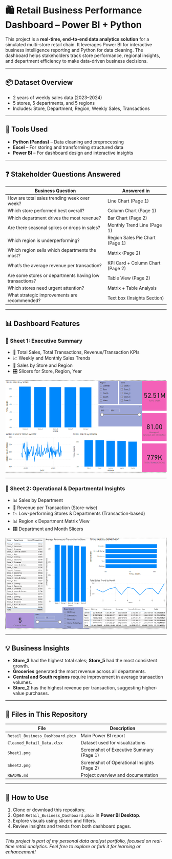 # 🛍️ Retail Business Performance Dashboard – Power BI + Python

This project is a **real-time, end-to-end data analytics solution** for a simulated multi-store retail chain. It leverages Power BI for interactive business intelligence reporting and Python for data cleaning. The dashboard helps stakeholders track store performance, regional insights, and department efficiency to make data-driven business decisions.

---

## 📦 Dataset Overview
- 2 years of weekly sales data (2023–2024)
- 5 stores, 5 departments, and 5 regions
- Includes: Store, Department, Region, Weekly Sales, Transactions

---

## 🧰 Tools Used
- **Python (Pandas)** – Data cleaning and preprocessing
- **Excel** – For storing and transforming structured data
- **Power BI** – For dashboard design and interactive insights

---

## ❓ Stakeholder Questions Answered

| Business Question | Answered in |
|-------------------|-------------|
|  How are total sales trending week over week? | Line Chart (Page 1) |
|  Which store performed best overall? | Column Chart (Page 1) |
|  Which department drives the most revenue? | Bar Chart (Page 2) |
|  Are there seasonal spikes or drops in sales? | Monthly Trend Line (Page 1) |
|  Which region is underperforming? | Region Sales Pie Chart (Page 1) |
|  Which region sells which departments the most? | Matrix (Page 2) |
|  What’s the average revenue per transaction? | KPI Card + Column Chart (Page 2) |
|  Are some stores or departments having low transactions? | Table View (Page 2) |
|  Which stores need urgent attention? | Matrix + Table Analysis |
|  What strategic improvements are recommended? | Text box (Insights Section) |

---

## 📊 Dashboard Features

### 📄 Sheet 1: Executive Summary
- 🧾 Total Sales, Total Transactions, Revenue/Transaction KPIs
- 📈 Weekly and Monthly Sales Trends
- 📍 Sales by Store and Region
- 🎛️ Slicers for Store, Region, Year

![Executive Summary](Sheet1.png)

---

### 📄 Sheet 2: Operational & Departmental Insights
- 📊 Sales by Department
- 🧮 Revenue per Transaction (Store-wise)
- 📉 Low-performing Stores & Departments (Transaction-based)
- 📊 Region x Department Matrix View
- 🎛️ Department and Month Slicers

![Operational Insights](Sheet2.png)

---

## 💡 Business Insights
- **Store_3** had the highest total sales; **Store_5** had the most consistent growth.
- **Groceries** generated the most revenue across all departments.
- **Central and South regions** require improvement in average transaction volumes.
- **Store_2** has the highest revenue per transaction, suggesting higher-value purchases.

---

## 📝 Files in This Repository

| File | Description |
|------|-------------|
| `Retail_Business_Dashboard.pbix` | Main Power BI report |
| `Cleaned_Retail_Data.xlsx` | Dataset used for visualizations |
| `Sheet1.png` | Screenshot of Executive Summary (Page 1) |
| `Sheet2.png` | Screenshot of Operational Insights (Page 2) |
| `README.md` | Project overview and documentation |

---

## 🚀 How to Use
1. Clone or download this repository.
2. Open `Retail_Business_Dashboard.pbix` in **Power BI Desktop**.
3. Explore visuals using slicers and filters.
4. Review insights and trends from both dashboard pages.

---

*This project is part of my personal data analyst portfolio, focused on real-time retail analytics. Feel free to explore or fork it for learning or enhancement!*
